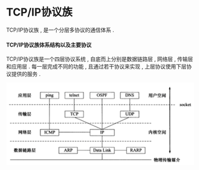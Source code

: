 # TCP/IP协议族

TCP/IP协议族 , 是一个分层多协议的通信体系 . 

#### TCP/IP协议族体系结构以及主要协议

TCP/IP协议族是一个四层协议系统 , 自底而上分别是数据链路层 , 网络层 , 传输层和应用层 . 每一层完成不同的功能 , 且通过若干协议来实现 , 上层协议使用下层协议提供的服务 . 

![](/assets/tcpip.png)



